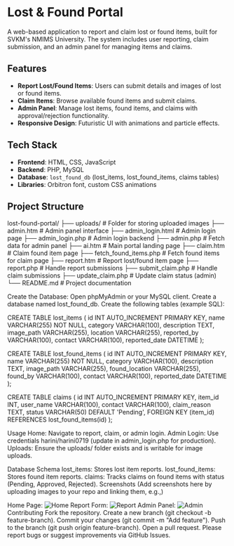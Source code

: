 # Lost & Found Portal

A web-based application to report and claim lost or found items, built for SVKM's NMIMS University. The system includes user reporting, claim submission, and an admin panel for managing items and claims.

## Features
- **Report Lost/Found Items**: Users can submit details and images of lost or found items.
- **Claim Items**: Browse available found items and submit claims.
- **Admin Panel**: Manage lost items, found items, and claims with approval/rejection functionality.
- **Responsive Design**: Futuristic UI with animations and particle effects.

## Tech Stack
- **Frontend**: HTML, CSS, JavaScript
- **Backend**: PHP, MySQL
- **Database**: `lost_found_db` (lost_items, lost_found_items, claims tables)
- **Libraries**: Orbitron font, custom CSS animations

## Project Structure
lost-found-portal/
├── uploads/              # Folder for storing uploaded images
├── admin.htm             # Admin panel interface
├── admin_login.html      # Admin login page
├── admin_login.php       # Admin login backend
├── admin.php             # Fetch data for admin panel
├── ai.htm                # Main portal landing page
├── claim.htm             # Claim found item page
├── fetch_found_items.php # Fetch found items for claim page
├── report.htm            # Report lost/found item page
├── report.php            # Handle report submissions
├── submit_claim.php      # Handle claim submissions
├── update_claim.php      # Update claim status (admin)
└── README.md             # Project documentation

Create the Database:
Open phpMyAdmin or your MySQL client.
Create a database named lost_found_db.
Create the following tables (example SQL):

CREATE TABLE lost_items (
    id INT AUTO_INCREMENT PRIMARY KEY,
    name VARCHAR(255) NOT NULL,
    category VARCHAR(100),
    description TEXT,
    image_path VARCHAR(255),
    location VARCHAR(255),
    reported_by VARCHAR(100),
    contact VARCHAR(100),
    reported_date DATETIME
);

CREATE TABLE lost_found_items (
    id INT AUTO_INCREMENT PRIMARY KEY,
    name VARCHAR(255) NOT NULL,
    category VARCHAR(100),
    description TEXT,
    image_path VARCHAR(255),
    found_location VARCHAR(255),
    found_by VARCHAR(100),
    contact VARCHAR(100),
    reported_date DATETIME
);

CREATE TABLE claims (
    id INT AUTO_INCREMENT PRIMARY KEY,
    item_id INT,
    user_name VARCHAR(100),
    contact VARCHAR(100),
    claim_reason TEXT,
    status VARCHAR(50) DEFAULT 'Pending',
    FOREIGN KEY (item_id) REFERENCES lost_found_items(id)
);

Usage
Home: Navigate to report, claim, or admin login.
Admin Login: Use credentials harini/harini0719 (update in admin_login.php for production).
Uploads: Ensure the uploads/ folder exists and is writable for image uploads.

Database Schema
lost_items: Stores lost item reports.
lost_found_items: Stores found item reports.
claims: Tracks claims on found items with status (Pending, Approved, Rejected).
Screenshots
(Add screenshots here by uploading images to your repo and linking them, e.g.,)

Home Page: ![Home](screenshots/home.png)
Report Form: ![Report](screenshots/report.png)
Admin Panel: ![Admin](screenshots/admin.png)
Contributing
Fork the repository.
Create a new branch (git checkout -b feature-branch).
Commit your changes (git commit -m "Add feature").
Push to the branch (git push origin feature-branch).
Open a pull request.
Please report bugs or suggest improvements via GitHub Issues.

